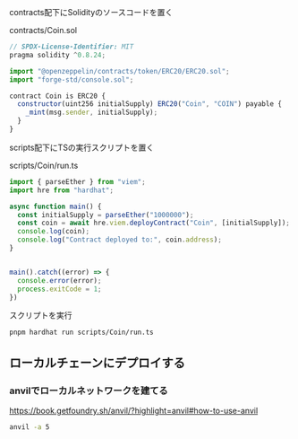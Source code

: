 contracts配下にSolidityのソースコードを置く

contracts/Coin.sol
```js
// SPDX-License-Identifier: MIT
pragma solidity ^0.8.24;

import "@openzeppelin/contracts/token/ERC20/ERC20.sol";
import "forge-std/console.sol";

contract Coin is ERC20 {
  constructor(uint256 initialSupply) ERC20("Coin", "COIN") payable {
    _mint(msg.sender, initialSupply);
  }
}
```

scripts配下にTSの実行スクリプトを置く

scripts/Coin/run.ts

```ts
import { parseEther } from "viem";
import hre from "hardhat";

async function main() {
  const initialSupply = parseEther("1000000");
  const coin = await hre.viem.deployContract("Coin", [initialSupply]);
  console.log(coin);
  console.log("Contract deployed to:", coin.address);
}


main().catch((error) => {
  console.error(error);
  process.exitCode = 1;
})
```

スクリプトを実行
```sh
pnpm hardhat run scripts/Coin/run.ts
```

## ローカルチェーンにデプロイする
### anvilでローカルネットワークを建てる
https://book.getfoundry.sh/anvil/?highlight=anvil#how-to-use-anvil

```sh
anvil -a 5
```

